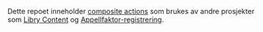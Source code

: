 Dette repoet inneholder [composite actions](https://docs.github.com/en/actions/creating-actions/creating-a-composite-action) som brukes av andre prosjekter som [Libry Content](https://github.com/biblioteksentralen/libry-content/tree/main/.github/workflows) og [Appellfaktor-registrering](https://github.com/biblioteksentralen/appellfaktor-registrering/tree/main/.github/workflows).
